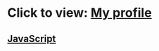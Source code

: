 # Click to view: <a href="https://www.codewars.com/users/wetresfall">My profile</a>

## <a href="https://github.com/wetresfall/codewars/tree/main/JavaScript">JavaScript</a>
